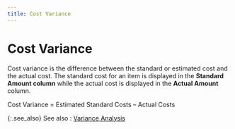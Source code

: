 ```yaml
---
title: Cost Variance
---
```


# Cost Variance


Cost variance is the difference between the standard or estimated cost and the actual cost. The standard cost for an item is displayed in the **Standard Amount column** while the actual cost is displayed in the **Actual Amount** column.


Cost Variance = Estimated Standard Costs – Actual Costs


{:.see_also}
See also
: [Variance Analysis]({{site.ba_baseurl}}/prod-asm/variance-analysis/variance_analysis_work_order_profile_browser_option_assembly.html)
